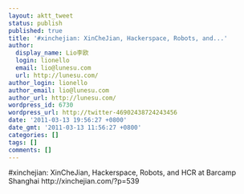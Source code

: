 ```yaml
---
layout: aktt_tweet
status: publish
published: true
title: '#xinchejian: XinCheJian, Hackerspace, Robots, and...'
author:
  display_name: Lio李欧
  login: lionello
  email: lio@lunesu.com
  url: http://lunesu.com/
author_login: lionello
author_email: lio@lunesu.com
author_url: http://lunesu.com/
wordpress_id: 6730
wordpress_url: http://twitter-46902438724243456
date: '2011-03-13 19:56:27 +0800'
date_gmt: '2011-03-13 11:56:27 +0800'
categories: []
tags: []
comments: []
---
```

<p>#xinchejian: XinCheJian, Hackerspace, Robots, and HCR at Barcamp Shanghai http://xinchejian.com/?p=539</p>
